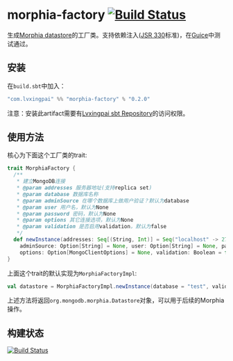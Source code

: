 # morphia-factory [![Build Status](http://ci2.lvxingpai.com/buildStatus/icon?job=MorphiaFactory)](http://ci2.lvxingpai.com/job/MorphiaFactory)

生成[Morphia datastore](https://github.com/mongodb/morphia/wiki/Datastore)的工厂类。支持依赖注入([JSR 330](https://jcp.org/en/jsr/detail?id=330)标准)，在[Guice](https://github.com/google/guice)中测试通过。

## 安装

在`build.sbt`中加入：

```sbt
"com.lvxingpai" %% "morphia-factory" % "0.2.0"
```

注意：安装此artifact需要有[Lvxingpai sbt Repository](http://nexus.lvxingpai.com)的访问权限。

## 使用方法

核心为下面这个工厂类的trait:

```scala
trait MorphiaFactory {
  /**
   * 建立MongoDB连接
   * @param addresses 服务器地址(支持replica set)
   * @param database 数据库名称
   * @param adminSource 在哪个数据库上做用户验证？默认为database
   * @param user 用户名，默认为None
   * @param password 密码，默认为None
   * @param options 其它连接选项，默认为None
   * @param validation 是否启用validation，默认为false
   */
  def newInstance(addresses: Seq[(String, Int)] = Seq("localhost" -> 27017), database: String = "local",
    adminSource: Option[String] = None, user: Option[String] = None, password: Option[String] = None,
    options: Option[MongoClientOptions] = None, validation: Boolean = false): Datastore
}
```

上面这个trait的默认实现为`MorphiaFactoryImpl`:

```scala
val datastore = MorphiaFactoryImpl.newInstance(database = "test", validation = true)
```

上述方法将返回`org.mongodb.morphia.Datastore`对象，可以用于后续的Morphia操作。

## 构建状态

[![Build Status](http://ci2.lvxingpai.com/buildStatus/icon?job=MorphiaFactory)](http://ci2.lvxingpai.com/job/MorphiaFactory)